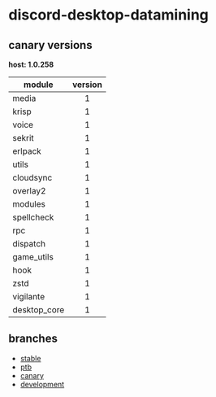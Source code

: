 # discord-desktop-datamining

## canary versions

**host: 1.0.258**

| module | version |
| ------ | :-----: |
| media | 1 |
| krisp | 1 |
| voice | 1 |
| sekrit | 1 |
| erlpack | 1 |
| utils | 1 |
| cloudsync | 1 |
| overlay2 | 1 |
| modules | 1 |
| spellcheck | 1 |
| rpc | 1 |
| dispatch | 1 |
| game_utils | 1 |
| hook | 1 |
| zstd | 1 |
| vigilante | 1 |
| desktop_core | 1 |

## branches

- [stable](https://github.com/OpenAsar/discord-desktop-datamining/tree/stable)
- [ptb](https://github.com/OpenAsar/discord-desktop-datamining/tree/ptb)
- [canary](https://github.com/OpenAsar/discord-desktop-datamining/tree/canary)
- [development](https://github.com/OpenAsar/discord-desktop-datamining/tree/development)